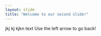 ```yaml
---
layout: slide
title: "Welcome to our second slide!"
---
```

 jkj kj kjkn text
Use the left arrow to go back!
